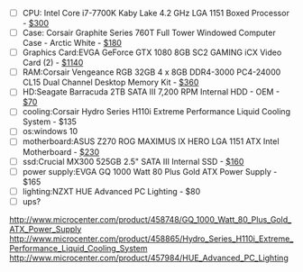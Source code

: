 - [ ] CPU: Intel Core i7-7700K Kaby Lake 4.2 GHz LGA 1151 Boxed Processor - [$300](http://www.microcenter.com/product/472529/Core_i7-7700K_Kaby_Lake_42_GHz_LGA_1151_Boxed_Processor)
- [ ] Case: Corsair Graphite Series 760T Full Tower Windowed Computer Case - Arctic White - [$180](http://www.microcenter.com/product/441510/Graphite_Series_760T_Full_Tower_Windowed_Computer_Case_-_Arctic_White)
- [ ] Graphics Card:EVGA GeForce GTX 1080 8GB SC2 GAMING iCX Video Card (2) - [$1140](http://www.microcenter.com/product/475981/GeForce_GTX_1080_8GB_SC2_GAMING_iCX_Video_Card)
- [ ] RAM:Corsair Vengeance RGB 32GB 4 x 8GB DDR4-3000 PC4-24000 CL15 Dual Channel Desktop Memory Kit - [$360](http://www.microcenter.com/product/479188/Vengeance_RGB_32GB_4_x_8GB_DDR4-3000_PC4-24000_CL15_Dual_Channel_Desktop_Memory_Kit 
)
- [ ] HD:Seagate Barracuda 2TB SATA III 7,200 RPM Internal HDD - OEM - [$70](http://www.microcenter.com/product/467336/Barracuda_2TB_SATA_III_7,200_RPM_Internal_HDD_-_OEM)
- [ ] cooling:Corsair Hydro Series H110i Extreme Performance Liquid Cooling System - $135
- [ ] os:windows 10 
- [ ] motherboard:ASUS Z270 ROG MAXIMUS IX HERO LGA 1151 ATX Intel Motherboard - [$230](http://www.microcenter.com/product/472951/Z270_ROG_MAXIMUS_IX_HERO_LGA_1151_ATX_Intel_Motherboard)
- [ ] ssd:Crucial MX300 525GB 2.5" SATA III Internal SSD - [$160](http://www.microcenter.com/product/467325/MX300_525GB_25_SATA_III_Internal_SSD)
- [ ] power supply:EVGA GQ 1000 Watt 80 Plus Gold ATX Power Supply - $165
- [ ] lighting:NZXT HUE Advanced PC Lighting - $80
- [ ] ups?

http://www.microcenter.com/product/458748/GQ_1000_Watt_80_Plus_Gold_ATX_Power_Supply 
http://www.microcenter.com/product/458865/Hydro_Series_H110i_Extreme_Performance_Liquid_Cooling_System
http://www.microcenter.com/product/457984/HUE_Advanced_PC_Lighting 

